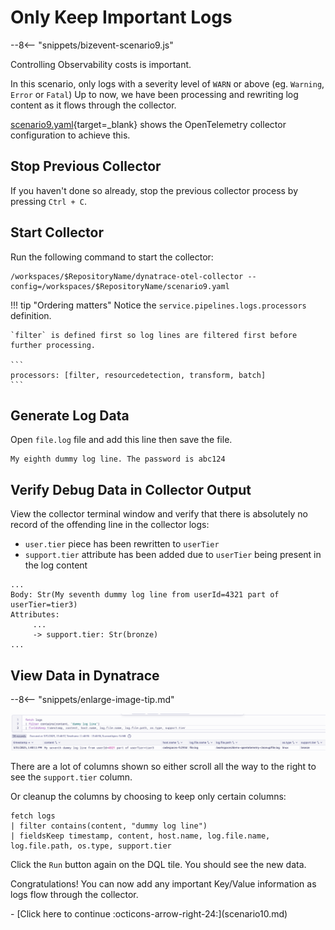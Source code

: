 # Only Keep Important Logs

--8<-- "snippets/bizevent-scenario9.js"

Controlling Observability costs is important.

In this scenario, only logs with a severity level of `WARN` or above (eg. `Warning`, `Error` or `Fatal`)
Up to now, we have been processing and rewriting log content as it flows through the collector.

[scenario9.yaml](https://github.com/Dynatrace/demo-opentelemetry-cleanup/blob/main/scenario9.yaml){target=_blank} shows the OpenTelemetry collector configuration to achieve this.

## Stop Previous Collector

If you haven't done so already, stop the previous collector process by pressing `Ctrl + C`.

## Start Collector

Run the following command to start the collector:

``` { "name": "[background] run otel collector scenario 8" }
/workspaces/$RepositoryName/dynatrace-otel-collector --config=/workspaces/$RepositoryName/scenario9.yaml
```

!!! tip "Ordering matters"
    Notice the `service.pipelines.logs.processors` definition.
    
    `filter` is defined first so log lines are filtered first before further processing.

    ```
    processors: [filter, resourcedetection, transform, batch]
    ```

## Generate Log Data

Open `file.log` file and add this line then save the file.

```
My eighth dummy log line. The password is abc124
```

## Verify Debug Data in Collector Output

View the collector terminal window and verify that there is absolutely no record of the offending line in the collector logs:


* `user.tier` piece has been rewritten to `userTier`
* `support.tier` attribute has been added due to `userTier` being present in the log content


```
...
Body: Str(My seventh dummy log line from userId=4321 part of userTier=tier3)
Attributes:
     ...
     -> support.tier: Str(bronze)
...
```

## View Data in Dynatrace

--8<-- "snippets/enlarge-image-tip.md"

![scenario5 dynatrace results](images/scenario7-dql.png)

There are a lot of columns shown so either scroll all the way to the right to see the `support.tier` column.

Or cleanup the columns by choosing to keep only certain columns:

```
fetch logs
| filter contains(content, "dummy log line")
| fieldsKeep timestamp, content, host.name, log.file.name, log.file.path, os.type, support.tier
```

Click the `Run` button again on the DQL tile. You should see the new data.

Congratulations! You can now add any important Key/Value information as logs flow through the collector.

<div class="grid cards" markdown>
- [Click here to continue :octicons-arrow-right-24:](scenario10.md)
</div>
